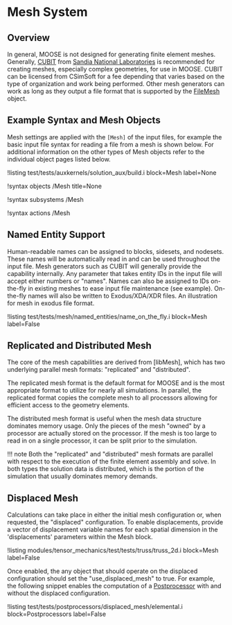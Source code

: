 # Mesh System

## Overview
In general, MOOSE is not designed for generating finite element meshes. Generally, [CUBIT](https://cubit.sandia.gov/)
from [Sandia National Laboratories](http://www.sandia.gov/) is recommended for creating meshes, especially complex geometries,
for use in MOOSE. CUBIT can be licensed from CSimSoft for a fee depending that varies based on the type of organization
and work being performed. Other mesh generators can work as long as they output a file format that is supported by
the [FileMesh](framework/FileMesh.md) object.

## Example Syntax and Mesh Objects
Mesh settings are applied with the `[Mesh]` of the input files, for example the basic input file syntax for reading
a file from a mesh is shown below. For additional information on the other types of Mesh objects refer to the
individual object pages listed below.

!listing test/tests/auxkernels/solution_aux/build.i block=Mesh label=None

!syntax objects /Mesh title=None

!syntax subsystems /Mesh

!syntax actions /Mesh

## Named Entity Support

Human-readable names can be assigned to blocks, sidesets, and nodesets. These names will be automatically read in and
can be used throughout the input file. Mesh generators such as CUBIT will generally provide the capability internally.
Any parameter that takes entity IDs in the input file will accept either numbers or "names". Names can also be
assigned to IDs on-the-fly in existing meshes to ease input file maintenance (see example). On-the-fly names will
also be written to Exodus/XDA/XDR files. An illustration for mesh in exodus file format.

!listing test/tests/mesh/named_entities/name_on_the_fly.i block=Mesh label=False

## Replicated and Distributed Mesh

The core of the mesh capabilities are derived from [libMesh], which has two underlying
parallel mesh formats: "replicated" and "distributed".

The replicated mesh format is the default format for MOOSE and is the most appropriate format to utilize for nearly
all simulations. In parallel, the replicated format copies the complete mesh to all processors allowing for efficient
access to the geometry elements.

The distributed mesh format is useful when the mesh data structure dominates memory usage. Only the pieces of the
mesh "owned" by a processor are actually stored on the processor. If the mesh is too large to read in on a single
processor, it can be split prior to the simulation.

!!! note
    Both the "replicated" and "distributed" mesh formats are parallel with respect to the execution of the finite
    element assembly and solve. In both types the solution data is distributed, which is the portion of the simulation
    that usually dominates memory demands.

## Displaced Mesh

Calculations can take place in either the initial mesh configuration or, when requested, the "displaced"
configuration. To enable displacements, provide a vector of displacement variable names for each spatial dimension in
the 'displacements' parameters within the Mesh block.

!listing modules/tensor_mechanics/test/tests/truss/truss_2d.i block=Mesh label=False

Once enabled, the any object that should operate on the displaced configuration should set the "use_displaced_mesh" to
true. For example, the following snippet enables the computation of a [Postprocessor](/Postprocessors/index.md)
with and without the displaced configuration.

!listing test/tests/postprocessors/displaced_mesh/elemental.i block=Postprocessors label=False
